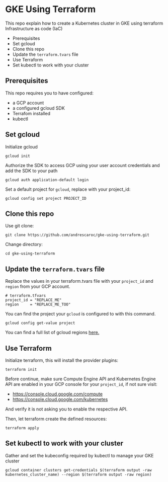 # GKE Using Terraform
This repo explain how to create a Kubernetes cluster in GKE using terraform Infrastructure as code (IaC)

- Prerequisites
- Set gcloud
- Clone this repo
- Update the `terraform.tvars` file
- Use Terraform
- Set kubectl to work with your cluster

## Prerequisites
This repo requires you to have configured:
- a GCP account
- a configured gcloud SDK
- Terrafom installed
- kubectl

## Set gcloud
Initialize gcloud 
```
gcloud init
```
Authorize the SDK to access GCP using your user account credentials and add the SDK to your path
```
gcloud auth application-default login
```
Set a default project for `gcloud`, replace with your project_id:
```
gcloud config set project PROJECT_ID
```
## Clone this repo
Use git clone:
```
git clone https://github.com/andrescaroc/gke-using-terraform.git
```
Change directory:
```
cd gke-using-terraform
```
## Update the `terraform.tvars` file
Replace the values in your terraform.tvars file with your `project_id` and `region` from your GCP account.
```
# terraform.tfvars
project_id = "REPLACE_ME"
region     = "REPLACE_ME_TOO"
```
You can find the project your `gcloud` is configured to with this command.
```
gcloud config get-value project
```
You can find a full list of gcloud regions [here.](https://cloud.google.com/compute/docs/regions-zones)

## Use Terraform
Initialize terraform, this will install the provider plugins:
```
terraform init
```
Before continue, make sure Compute Engine API and Kubernetes Engine API are enabled in your GCP console for your `project_id`, if not sure visit:

- https://console.cloud.google.com/compute
- https://console.cloud.google.com/kubernetes

And verify it is not asking you to enable the respective API.

Then, let terraform create the defined resources:
```
terraform apply
```

## Set kubectl to work with your cluster
Gather and set the kubeconfig required by kubectl to manage your GKE cluster
```
gcloud container clusters get-credentials $(terraform output -raw kubernetes_cluster_name) --region $(terraform output -raw region)
```



